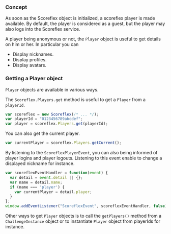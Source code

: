 ### Concept ###

As soon as the Scoreflex object is initialized, a scoreflex player is made
available. By default, the player is considered as a guest, but the player may
also logs into the Scoreflex service.

A player being anonymous or not, the `Player` object is useful to get details
on him or her. In particular you can
- Display nicknames.
- Display profiles.
- Display avatars.

### Getting a Player object ###

`Player` objects are available in various ways.

The `Scoreflex.Players.get` method is useful to get a `Player` from a
`playerId`.

````javascript
var scoreflex = new Scoreflex(/* ... */);
var playerId = "0123456789abcdef";
var player = scoreflex.Players.get(playerId);
````

You can also get the current player.

````javascript
var currentPlayer = scoreflex.Players.getCurrent();
````

By listening to the `ScoreflexPlayerEvent`, you can also being informed of 
player logins and player logouts. Listening to this event enable to change a 
displayed nickname for instance.

````javascript
var scoreflexEventHandler = function(event) {
  var detail = event.detail || {};
  var name = detail.name;
  if (name === 'player') {
    var currentPlayer = detail.player;
  }
};
window.addEventListener("ScoreflexEvent", scoreflexEventHandler, false);
````

Other ways to get `Player` objects is to call the `getPlayers()` method from a
`ChallengeInstance` object or to instantiate `Player` object from playerIds 
for instance. 
